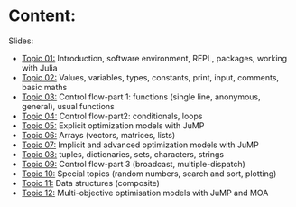 # Content: 

Slides:

-   [Topic 01:](01.Topic1.ecosystempdf.pdf) Introduction, software environment, REPL, packages, working with Julia
-   [Topic 02:](02.Topic2.basics.pdf) Values, variables, types, constants, print, input, comments, basic maths
-   [Topic 03:](03.Topic3.controlflowPart1.pdf) Control flow-part 1: functions (single line, anonymous, general), usual functions
-   [Topic 04:](04.Topic4.controlflowPart2.pdf) Control flow-part2: conditionals, loops
-   [Topic 05:](05.Topic5.JumpPart1.pdf) Explicit optimization models with JuMP
-   [Topic 06:](06.Topic6.datastructuresPart1.pdf) Arrays (vectors, matrices, lists)
-   [Topic 07:](07.Topic7.JumpPart2.pdf) Implicit and advanced optimization models with JuMP
-   [Topic 08:](08.Topic8.datastructuresPart2.pdf) tuples, dictionaries, sets, characters, strings
-   [Topic 09:](09.Topic9.controlflowPart2.pdf) Control flow-part 3 (broadcast, multiple-dispatch)
-   [Topic 10:](10.Topic10.selectedTopics.pdf) Special topics (random numbers, search and sort, plotting)
-   [Topic 11:](11.Topic11.compositeStru.pdf) Data structures (composite)
-   [Topic 12:](12.Topic12.vOptSolver2023.pdf) Multi-objective optimisation models with JuMP and MOA

